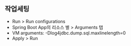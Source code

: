 ## 작업세팅
- Run > Run configurations
- Spring Boot App의 리소스 별 > Arguments 탭
- VM arguments:
    -Dlog4jdbc.dump.sql.maxlinelength=0
- Apply > Run
